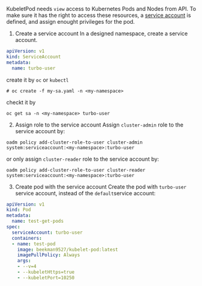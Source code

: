 KubeletPod needs `view` access to Kubernetes Pods and Nodes from API. 
To make sure it has the right to access these resources, a [service account](https://kubernetes.io/docs/admin/service-accounts-admin/) is defined, 
and assign enought privileges for the pod.

1. Create a service account
In a designed namespace, create a service account.

```yaml
apiVersion: v1
kind: ServiceAccount
metadata:
  name: turbo-user
```

create it by `oc` or `kubectl`
```console
# oc create -f my-sa.yaml -n <my-namespace>
```

checkt it by
```console
oc get sa -n <my-namespace> turbo-user
```

2. Assign role to the service account 
Assign `cluster-admin` role to the service account by:
```console
oadm policy add-cluster-role-to-user cluster-admin system:serviceaccount:<my-namespace>:turbo-user
```

or only assign `cluster-reader` role to the service account by:
```console
oadm policy add-cluster-role-to-user cluster-reader system:serviceaccount:<my-namespace>:turbo-user
```

3. Create pod with the service account
Create the pod with `turbo-user` service account, instead of the `default`service account:

```yaml
apiVersion: v1
kind: Pod
metadata:
  name: test-get-pods 
spec:
  serviceAccount: turbo-user
  containers:
  - name: test-pod
    image: beekman9527/kubelet-pod:latest 
    imagePullPolicy: Always
    args:
    - --v=4
    - --kubeletHttps=true
    - --kubeletPort=10250
```
